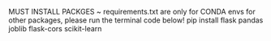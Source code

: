 MUST INSTALL PACKGES ~ requirements.txt are only for CONDA envs 
for other packages, please run the terminal code below! 
pip install flask pandas joblib flask-cors scikit-learn
